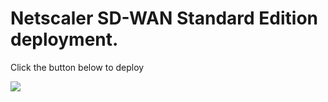 Netscaler SD-WAN Standard Edition deployment.
====================
Click the button below to deploy

<a href="https://portal.azure.com/#create/Microsoft.Template/uri/https%3A%2F%2Fraw.githubusercontent.com%2FujjwalKSingh%2Farmtemplates%2Fmaster%2FNVA-myappliance%2FmainTemplate.json" target="_blank">
    <img src="http://azuredeploy.net/deploybutton.png"/>
</a>

